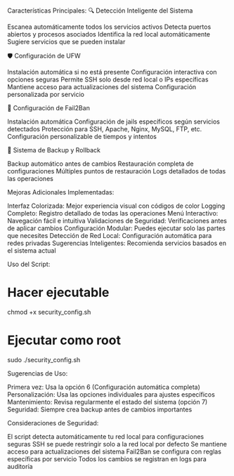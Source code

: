 Características Principales:
🔍 Detección Inteligente del Sistema

Escanea automáticamente todos los servicios activos
Detecta puertos abiertos y procesos asociados
Identifica la red local automáticamente
Sugiere servicios que se pueden instalar

🛡️ Configuración de UFW

Instalación automática si no está presente
Configuración interactiva con opciones seguras
Permite SSH solo desde red local o IPs específicas
Mantiene acceso para actualizaciones del sistema
Configuración personalizada por servicio

🚫 Configuración de Fail2Ban

Instalación automática
Configuración de jails específicos según servicios detectados
Protección para SSH, Apache, Nginx, MySQL, FTP, etc.
Configuración personalizable de tiempos y intentos

💾 Sistema de Backup y Rollback

Backup automático antes de cambios
Restauración completa de configuraciones
Múltiples puntos de restauración
Logs detallados de todas las operaciones

Mejoras Adicionales Implementadas:

Interfaz Colorizada: Mejor experiencia visual con códigos de color
Logging Completo: Registro detallado de todas las operaciones
Menú Interactivo: Navegación fácil e intuitiva
Validaciones de Seguridad: Verificaciones antes de aplicar cambios
Configuración Modular: Puedes ejecutar solo las partes que necesites
Detección de Red Local: Configuración automática para redes privadas
Sugerencias Inteligentes: Recomienda servicios basados en el sistema actual

Uso del Script:
# Hacer ejecutable
chmod +x security_config.sh

# Ejecutar como root
sudo ./security_config.sh

Sugerencias de Uso:

Primera vez: Usa la opción 6 (Configuración automática completa)
Personalización: Usa las opciones individuales para ajustes específicos
Mantenimiento: Revisa regularmente el estado del sistema (opción 7)
Seguridad: Siempre crea backup antes de cambios importantes

Consideraciones de Seguridad:

El script detecta automáticamente tu red local para configuraciones seguras
SSH se puede restringir solo a la red local por defecto
Se mantiene acceso para actualizaciones del sistema
Fail2Ban se configura con reglas específicas por servicio
Todos los cambios se registran en logs para auditoría
